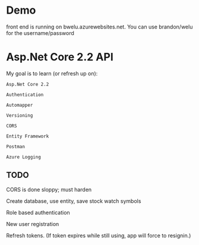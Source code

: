 # Demo
front end is running on bwelu.azurewebsites.net.  You can use brandon/welu for the username/password

# Asp.Net Core 2.2 API

My goal is to learn (or refresh up on):

    Asp.Net Core 2.2
	
	Authentication
	
	Automapper
	
	Versioning
	
	CORS
	
	Entity Framework
	
	Postman
	
	Azure Logging

## TODO

CORS is done sloppy; must harden

Create database, use entity, save stock watch symbols

Role based authentication

New user registration

Refresh tokens. (If token expires while still using, app will force to resignin.)
